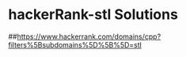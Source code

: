 # hackerRank-stl Solutions
##https://www.hackerrank.com/domains/cpp?filters%5Bsubdomains%5D%5B%5D=stl
